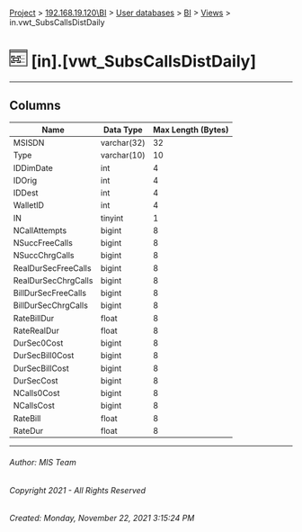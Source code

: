 #### 

[Project](../../../../index.md) > [192.168.19.120\\BI](../../../index.md) > [User databases](../../index.md) > [BI](../index.md) > [Views](Views.md) > in.vwt_SubsCallsDistDaily

# ![Views](../../../../Images/View32.png) [in].[vwt_SubsCallsDistDaily]

---

## <a name="#columns"></a>Columns

| Name | Data Type | Max Length (Bytes) |
|---|---|---|
| MSISDN | varchar(32) | 32 |
| Type | varchar(10) | 10 |
| IDDimDate | int | 4 |
| IDOrig | int | 4 |
| IDDest | int | 4 |
| WalletID | int | 4 |
| IN | tinyint | 1 |
| NCallAttempts | bigint | 8 |
| NSuccFreeCalls | bigint | 8 |
| NSuccChrgCalls | bigint | 8 |
| RealDurSecFreeCalls | bigint | 8 |
| RealDurSecChrgCalls | bigint | 8 |
| BillDurSecFreeCalls | bigint | 8 |
| BillDurSecChrgCalls | bigint | 8 |
| RateBillDur | float | 8 |
| RateRealDur | float | 8 |
| DurSec0Cost | bigint | 8 |
| DurSecBill0Cost | bigint | 8 |
| DurSecBillCost | bigint | 8 |
| DurSecCost | bigint | 8 |
| NCalls0Cost | bigint | 8 |
| NCallsCost | bigint | 8 |
| RateBill | float | 8 |
| RateDur | float | 8 |


---

###### Author:  MIS Team

###### Copyright 2021 - All Rights Reserved

###### Created: Monday, November 22, 2021 3:15:24 PM

